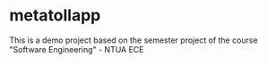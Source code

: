 # metatollapp
This is a demo project based on the semester project of the course "Software Engineering" - NTUA ECE
